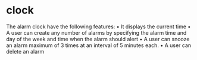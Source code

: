 # clock

The alarm clock have the following features: • It displays the current time • A user can create any number of alarms by specifying the alarm time and day of the week and time when the alarm should alert • A user can snooze an alarm maximum of 3 times at an interval of 5 minutes each. • A user can delete an alarm
